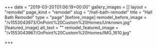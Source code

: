 +++
date = "2019-03-20T01:06:19+00:00"
gallery_images = []
layout = "remodel"
page_kind = "remodel"
slug = "/hall-bath-remodel"
title = "Hall Bath Remodel"
type = "page"
[before_image]
remodel_before_image = "/v1553043973/OnPoint%20Custom%20Homes/Unknown.jpg"
[featured_image]
alt_text = ""
remodel_featured_image = "/v1553043967/OnPoint%20Custom%20Homes/IMG_1610.jpg"

+++
